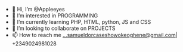 - 👋 Hi, I’m @Appleeyes
- 👀 I’m interested in PROGRAMMING
- 🌱 I’m currently learning PHP, HTML, python, JS and CSS
- 💞️ I’m looking to collaborate on PROJECTS
- 📫 How to reach me ...samueldorcaseshowokeoghene@gmail.com| +2349024981028

